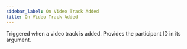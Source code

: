 ```yaml
---
sidebar_label: On Video Track Added
title: On Video Track Added
---
```


Triggered when a video track is added. Provides the participant ID in its argument.
